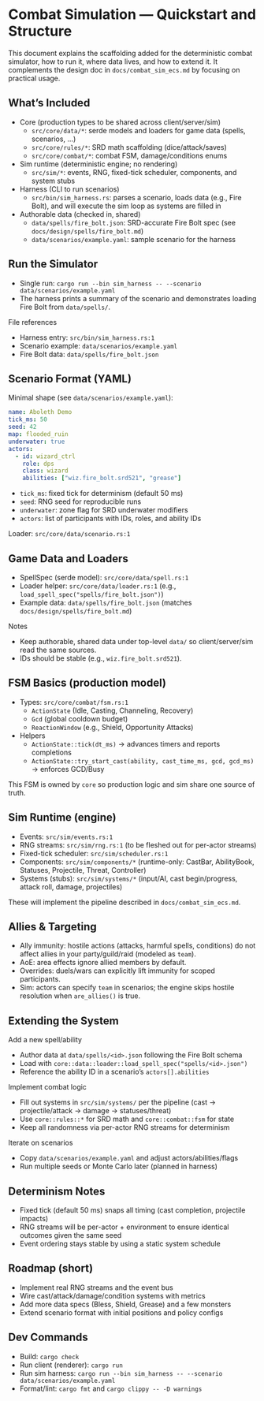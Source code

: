 # Combat Simulation — Quickstart and Structure

This document explains the scaffolding added for the deterministic combat simulator, how to run it, where data lives, and how to extend it. It complements the design doc in `docs/combat_sim_ecs.md` by focusing on practical usage.

## What’s Included

- Core (production types to be shared across client/server/sim)
  - `src/core/data/*`: serde models and loaders for game data (spells, scenarios, …)
  - `src/core/rules/*`: SRD math scaffolding (dice/attack/saves)
  - `src/core/combat/*`: combat FSM, damage/conditions enums
- Sim runtime (deterministic engine; no rendering)
  - `src/sim/*`: events, RNG, fixed-tick scheduler, components, and system stubs
- Harness (CLI to run scenarios)
  - `src/bin/sim_harness.rs`: parses a scenario, loads data (e.g., Fire Bolt), and will execute the sim loop as systems are filled in
- Authorable data (checked in, shared)
  - `data/spells/fire_bolt.json`: SRD-accurate Fire Bolt spec (see `docs/design/spells/fire_bolt.md`)
  - `data/scenarios/example.yaml`: sample scenario for the harness

## Run the Simulator

- Single run: `cargo run --bin sim_harness -- --scenario data/scenarios/example.yaml`
- The harness prints a summary of the scenario and demonstrates loading Fire Bolt from `data/spells/`.

File references
- Harness entry: `src/bin/sim_harness.rs:1`
- Scenario example: `data/scenarios/example.yaml`
- Fire Bolt data: `data/spells/fire_bolt.json`

## Scenario Format (YAML)

Minimal shape (see `data/scenarios/example.yaml`):

```yaml
name: Aboleth Demo
tick_ms: 50
seed: 42
map: flooded_ruin
underwater: true
actors:
  - id: wizard_ctrl
    role: dps
    class: wizard
    abilities: ["wiz.fire_bolt.srd521", "grease"]
```

- `tick_ms`: fixed tick for determinism (default 50 ms)
- `seed`: RNG seed for reproducible runs
- `underwater`: zone flag for SRD underwater modifiers
- `actors`: list of participants with IDs, roles, and ability IDs

Loader: `src/core/data/scenario.rs:1`

## Game Data and Loaders

- SpellSpec (serde model): `src/core/data/spell.rs:1`
- Loader helper: `src/core/data/loader.rs:1` (e.g., `load_spell_spec("spells/fire_bolt.json")`)
- Example data: `data/spells/fire_bolt.json` (matches `docs/design/spells/fire_bolt.md`)

Notes
- Keep authorable, shared data under top-level `data/` so client/server/sim read the same sources.
- IDs should be stable (e.g., `wiz.fire_bolt.srd521`).

## FSM Basics (production model)

- Types: `src/core/combat/fsm.rs:1`
  - `ActionState` (Idle, Casting, Channeling, Recovery)
  - `Gcd` (global cooldown budget)
  - `ReactionWindow` (e.g., Shield, Opportunity Attacks)
- Helpers
  - `ActionState::tick(dt_ms)` → advances timers and reports completions
  - `ActionState::try_start_cast(ability, cast_time_ms, gcd, gcd_ms)` → enforces GCD/Busy

This FSM is owned by `core` so production logic and sim share one source of truth.

## Sim Runtime (engine)

- Events: `src/sim/events.rs:1`
- RNG streams: `src/sim/rng.rs:1` (to be fleshed out for per-actor streams)
- Fixed-tick scheduler: `src/sim/scheduler.rs:1`
- Components: `src/sim/components/*` (runtime-only: CastBar, AbilityBook, Statuses, Projectile, Threat, Controller)
- Systems (stubs): `src/sim/systems/*` (input/AI, cast begin/progress, attack roll, damage, projectiles)

These will implement the pipeline described in `docs/combat_sim_ecs.md`.

## Allies & Targeting

- Ally immunity: hostile actions (attacks, harmful spells, conditions) do not affect allies in your party/guild/raid (modeled as `team`).
- AoE: area effects ignore allied members by default.
- Overrides: duels/wars can explicitly lift immunity for scoped participants.
- Sim: actors can specify `team` in scenarios; the engine skips hostile resolution when `are_allies()` is true.

## Extending the System

Add a new spell/ability
- Author data at `data/spells/<id>.json` following the Fire Bolt schema
- Load with `core::data::loader::load_spell_spec("spells/<id>.json")`
- Reference the ability ID in a scenario’s `actors[].abilities`

Implement combat logic
- Fill out systems in `src/sim/systems/` per the pipeline (cast → projectile/attack → damage → statuses/threat)
- Use `core::rules::*` for SRD math and `core::combat::fsm` for state
- Keep all randomness via per-actor RNG streams for determinism

Iterate on scenarios
- Copy `data/scenarios/example.yaml` and adjust actors/abilities/flags
- Run multiple seeds or Monte Carlo later (planned in harness)

## Determinism Notes

- Fixed tick (default 50 ms) snaps all timing (cast completion, projectile impacts)
- RNG streams will be per-actor + environment to ensure identical outcomes given the same seed
- Event ordering stays stable by using a static system schedule

## Roadmap (short)

- Implement real RNG streams and the event bus
- Wire cast/attack/damage/condition systems with metrics
- Add more data specs (Bless, Shield, Grease) and a few monsters
- Extend scenario format with initial positions and policy configs

## Dev Commands

- Build: `cargo check`
- Run client (renderer): `cargo run`
- Run sim harness: `cargo run --bin sim_harness -- --scenario data/scenarios/example.yaml`
- Format/lint: `cargo fmt` and `cargo clippy -- -D warnings`
